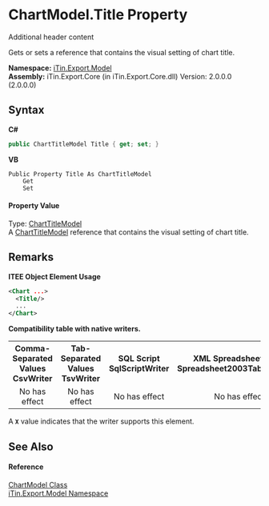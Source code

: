 # ChartModel.Title Property 
Additional header content 

Gets or sets a reference that contains the visual setting of chart title.

**Namespace:**&nbsp;<a href="N_iTin_Export_Model">iTin.Export.Model</a><br />**Assembly:**&nbsp;iTin.Export.Core (in iTin.Export.Core.dll) Version: 2.0.0.0 (2.0.0.0)

## Syntax

**C#**<br />
``` C#
public ChartTitleModel Title { get; set; }
```

**VB**<br />
``` VB
Public Property Title As ChartTitleModel
	Get
	Set
```


#### Property Value
Type: <a href="T_iTin_Export_Model_ChartTitleModel">ChartTitleModel</a><br />A <a href="T_iTin_Export_Model_ChartTitleModel">ChartTitleModel</a> reference that contains the visual setting of chart title.

## Remarks

**ITEE Object Element Usage**<br />
``` XML
<Chart ...>
  <Title/>
  ...
</Chart>
```


<strong>Compatibility table with native writers.</strong><table><tr><th>Comma-Separated Values<br />CsvWriter</th><th>Tab-Separated Values<br />TsvWriter</th><th>SQL Script<br />SqlScriptWriter</th><th>XML Spreadsheet 2003<br />Spreadsheet2003TabularWriter</th></tr><tr><td align="center">No has effect</td><td align="center">No has effect</td><td align="center">No has effect</td><td align="center">No has effect</td></tr></table> A <strong>`X`</strong> value indicates that the writer supports this element.


## See Also


#### Reference
<a href="T_iTin_Export_Model_ChartModel">ChartModel Class</a><br /><a href="N_iTin_Export_Model">iTin.Export.Model Namespace</a><br />